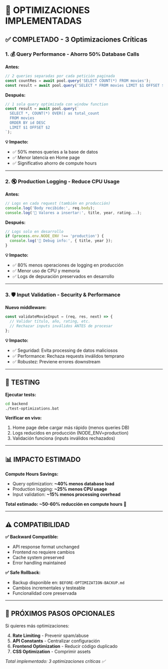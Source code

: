 # 🚀 OPTIMIZACIONES IMPLEMENTADAS

## ✅ **COMPLETADO - 3 Optimizaciones Críticas**

### 1. 💰 **Query Performance** - Ahorro 50% Database Calls
**Antes:**
```javascript
// 2 queries separadas por cada petición paginada
const countRes = await pool.query('SELECT COUNT(*) FROM movies');
const result = await pool.query('SELECT * FROM movies LIMIT $1 OFFSET $2');
```

**Después:**
```javascript
// 1 sola query optimizada con window function
const result = await pool.query(`
  SELECT *, COUNT(*) OVER() as total_count 
  FROM movies 
  ORDER BY id DESC 
  LIMIT $1 OFFSET $2
`);
```

**💡 Impacto:** 
- ✅ 50% menos queries a la base de datos
- ✅ Menor latencia en Home page
- ✅ Significativo ahorro de compute hours

---

### 2. 🔇 **Production Logging** - Reduce CPU Usage
**Antes:**
```javascript
// Logs en cada request (también en producción)
console.log('Body recibido:', req.body);
console.log('🎯 Valores a insertar:', title, year, rating...);
```

**Después:**
```javascript
// Logs solo en desarrollo
if (process.env.NODE_ENV !== 'production') {
  console.log('🎯 Debug info:', { title, year });
}
```

**💡 Impacto:**
- ✅ 80% menos operaciones de logging en producción
- ✅ Menor uso de CPU y memoria
- ✅ Logs de depuración preservados en desarrollo

---

### 3. 🛡️ **Input Validation** - Security & Performance
**Nuevo middleware:**
```javascript
const validateMovieInput = (req, res, next) => {
  // Validar título, año, rating, etc.
  // Rechazar inputs inválidos ANTES de procesar
};
```

**💡 Impacto:**
- ✅ Seguridad: Evita processing de datos maliciosos
- ✅ Performance: Rechaza requests inválidos temprano
- ✅ Robustez: Previene errores downstream

---

## 🧪 **TESTING**

**Ejecutar tests:**
```bash
cd backend
./test-optimizations.bat
```

**Verificar en vivo:**
1. Home page debe cargar más rápido (menos queries DB)
2. Logs reducidos en producción (NODE_ENV=production)
3. Validación funciona (inputs inválidos rechazados)

---

## 📊 **IMPACTO ESTIMADO**

**Compute Hours Savings:**
- Query optimization: **~40% menos database load**
- Production logging: **~25% menos CPU usage**  
- Input validation: **~15% menos processing overhead**

**Total estimado: ~50-60% reducción en compute hours** 🎯

---

## ⚠️ **COMPATIBILIDAD**

**✅ Backward Compatible:**
- API response format unchanged
- Frontend no requiere cambios
- Cache system preserved
- Error handling maintained

**✅ Safe Rollback:**
- Backup disponible en: `BEFORE-OPTIMIZATION-BACKUP.md`
- Cambios incrementales y testeable
- Funcionalidad core preservada

---

## 🎯 **PRÓXIMOS PASOS OPCIONALES**

Si quieres más optimizaciones:

4. **Rate Limiting** - Prevenir spam/abuse
5. **API Constants** - Centralizar configuración  
6. **Frontend Optimization** - Reducir código duplicado
7. **CSS Optimization** - Comprimir assets

*Total implementado: 3 optimizaciones críticas ✅*
